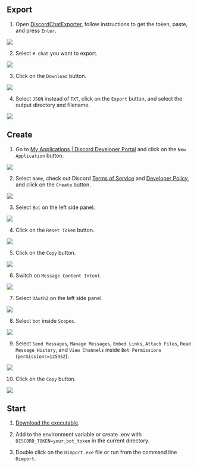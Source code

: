 ## Export

1. Open [DiscordChatExporter](), follow instructions to get the token, paste, and press `Enter`.

![](export1.png)

2. Select `# chat` you want to export.

![](export2.png)

3. Click on the `Download` button.

![](export3.png)

4. Select `JSON` instead of `TXT`, click on the `Export` button, and select the output directory and filename.

![](export4.png)

## Create

1. Go to [My Applications | Discord Developer Portal](https://discord.com/developers/applications) and click on the `New Application` button.

![](create1.png)

2. Select `Name`, check out Discord [Terms of Service](https://support-dev.discord.com/hc/articles/8562894815383-Discord-Developer-Terms-of-Service) and [Developer Policy](https://support-dev.discord.com/hc/articles/8563934450327-Discord-Developer-Policy), and click on the `Create` button.

![](create2.png)

3. Select `Bot` on the left side panel.

![](create3.png)

4. Click on the `Reset Token` button.

![](create4.png)

5. Click on the `Copy` button.

![](create5.png)

6. Switch on `Message Content Intent`.

![](create6.png)

7. Select `OAuth2` on the left side panel.

![](create7.png)

8. Select `bot` inside `Scopes`.

![](create8.png)

9. Select `Send Messages`, `Manage Messages`, `Embed Links`, `Attach Files`, `Read Message History`, and `View Channels` inside `Bot Permissions` (`permissions=125952`).

![](create9.png)

10. Click on the `Copy` button.

![](create10.png)

## Start

1. [Download the executable](https://github.com/Inc44/Dimport/releases).

2. Add to the environment variable or create .env with `DISCORD_TOKEN=your_bot_token` in the current directory.

3. Double click on the `Dimport.exe` file or run from the command line `Dimport`.